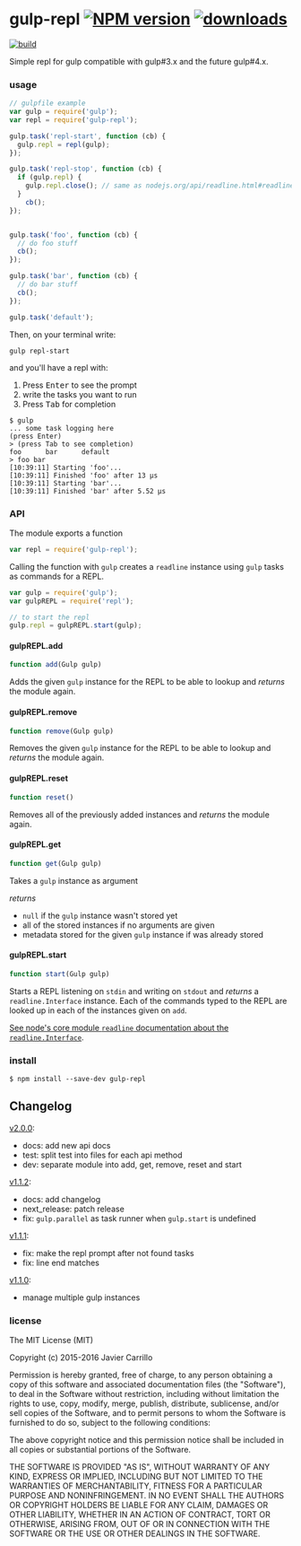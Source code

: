 # gulp-repl [![NPM version][b-version]][x-npm] [![downloads][badge-downloads]][x-npm]

[![build][b-build]][x-travis]

Simple repl for gulp compatible with gulp#3.x and the future gulp#4.x.

### usage

```js
// gulpfile example
var gulp = require('gulp');
var repl = require('gulp-repl');

gulp.task('repl-start', function (cb) {
  gulp.repl = repl(gulp);
});

gulp.task('repl-stop', function (cb) {
  if (gulp.repl) {
    gulp.repl.close(); // same as nodejs.org/api/readline.html#readline_rl_close
  }
	cb();
});


gulp.task('foo', function (cb) {
  // do foo stuff
  cb();
});

gulp.task('bar', function (cb) {
  // do bar stuff
  cb();
});

gulp.task('default');
```

Then, on your terminal write:

```
gulp repl-start
```

and you'll have a repl with:

1. Press <kbd>Enter</kbd> to see the prompt
1. write the tasks you want to run
1. Press <kbd>Tab</kbd> for completion

```
$ gulp
... some task logging here
(press Enter)
> (press Tab to see completion)
foo      bar      default
> foo bar
[10:39:11] Starting 'foo'...
[10:39:11] Finished 'foo' after 13 μs
[10:39:11] Starting 'bar'...
[10:39:11] Finished 'bar' after 5.52 μs
```

### API

The module exports a function

```js
var repl = require('gulp-repl');
```

Calling the function with `gulp` creates a `readline` instance using `gulp` tasks as commands for a REPL.

```js
var gulp = require('gulp');
var gulpREPL = require('repl');

// to start the repl
gulp.repl = gulpREPL.start(gulp);
```

#### gulpREPL.add

```js
function add(Gulp gulp)
```

Adds the given `gulp` instance for the REPL to be able to lookup and _returns_ the module again.

#### gulpREPL.remove

```js
function remove(Gulp gulp)
```

Removes the given `gulp` instance for the REPL to be able to lookup and _returns_ the module again.

#### gulpREPL.reset

```js
function reset()
```

Removes all of the previously added instances and _returns_ the module again.

#### gulpREPL.get

```js
function get(Gulp gulp)
```

Takes a `gulp` instance as argument

_returns_
- `null` if the `gulp` instance wasn't stored yet
- all of the stored instances if no arguments are given
- metadata stored for the given `gulp` instance if was already stored

#### gulpREPL.start

```js
function start(Gulp gulp)
```

Starts a REPL listening on `stdin` and writing on `stdout` and _returns_ a `readline.Interface` instance. Each of the commands typed to the REPL are looked up in each of the instances given on `add`.

[See node's core module `readline` documentation about the `readline.Interface`](https://nodejs.org/api/readline.html).


### install

```
$ npm install --save-dev gulp-repl
```

## Changelog

[v2.0.0][v2.0.0]:
- docs: add new api docs
- test: split test into files for each api method
- dev: separate module into add, get, remove, reset and start

[v1.1.2][v1.1.2]:

- docs: add changelog
- next_release: patch release
- fix: `gulp.parallel` as task runner when `gulp.start` is undefined

[v1.1.1][v1.1.1]:

- fix: make the repl prompt after not found tasks
- fix: line end matches

[v1.1.0][v1.1.0]:
- manage multiple gulp instances

### license

The MIT License (MIT)

Copyright (c) 2015-2016 Javier Carrillo

Permission is hereby granted, free of charge, to any person obtaining a copy of this software and associated documentation files (the "Software"), to deal in the Software without restriction, including without limitation the rights to use, copy, modify, merge, publish, distribute, sublicense, and/or sell copies of the Software, and to permit persons to whom the Software is furnished to do so, subject to the following conditions:

The above copyright notice and this permission notice shall be included in all copies or substantial portions of the Software.

THE SOFTWARE IS PROVIDED "AS IS", WITHOUT WARRANTY OF ANY KIND, EXPRESS OR IMPLIED, INCLUDING BUT NOT LIMITED TO THE WARRANTIES OF MERCHANTABILITY, FITNESS FOR A PARTICULAR PURPOSE AND NONINFRINGEMENT. IN NO EVENT SHALL THE AUTHORS OR COPYRIGHT HOLDERS BE LIABLE FOR ANY CLAIM, DAMAGES OR OTHER LIABILITY, WHETHER IN AN ACTION OF CONTRACT, TORT OR OTHERWISE, ARISING FROM, OUT OF OR IN CONNECTION WITH THE SOFTWARE OR THE USE OR OTHER DEALINGS IN THE SOFTWARE.

<!-- links -->
[x-npm]: https://npmjs.com/gulp-repl
[x-travis]: https://travis-ci.org/stringparser/gulp-repl/builds

[b-build]: https://travis-ci.org/stringparser/gulp-repl.svg?branch=master
[b-version]: http://img.shields.io/npm/v/gulp-repl.svg?style=flat-square
[badge-downloads]: http://img.shields.io/npm/dm/gulp-repl.svg?style=flat-square


[v2.0.0]: https://github.com/stringparser/gulp-repl/commit/572df8ce7cd9d4edd3a2190de021381671a295f0
[v1.1.2]: https://github.com/stringparser/gulp-repl/commit/572df8ce7cd9d4edd3a2190de021381671a295f0
[v1.1.1]: https://github.com/stringparser/gulp-repl/commit/6f4655ca1a667ca04d2a668a175055f9b4437d65
[v1.1.0]: https://github.com/stringparser/gulp-repl/commit/71a2301233a92d68dbfd7e7a1493a38be72d0a0e
